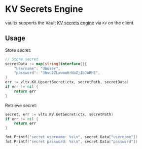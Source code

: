 # KV Secrets Engine
vaultx supports the Vault [KV secrets engine](https://www.vaultproject.io/docs/secrets/kv) via `KV` on the client.

## Usage
Store secret:
```go
// Store secret
secretData := map[string]interface{}{
    "username": "dbuser",
    "password": "3hvu2ZLxwauHrNaZjJbJARHE",
}
err := vltx.KV.UpsertSecret(ctx, secretPath, secretData)
if err != nil {
	return err
}
```

Retrieve secret:
```go
secret, err := vltx.KV.GetSecret(ctx, secretPath)
if err != nil {
	return err
}

fmt.Printf("secret username: %s\n", secret.Data["username"])
fmt.Printf("secret password: %s\n", secret.Data["password"])
```